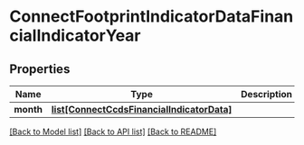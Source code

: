 # ConnectFootprintIndicatorDataFinancialIndicatorYear

## Properties
Name | Type | Description | Notes
------------ | ------------- | ------------- | -------------
**month** | [**list[ConnectCcdsFinancialIndicatorData]**](ConnectCcdsFinancialIndicatorData.md) |  | [optional] 

[[Back to Model list]](../README.md#documentation-for-models) [[Back to API list]](../README.md#documentation-for-api-endpoints) [[Back to README]](../README.md)

